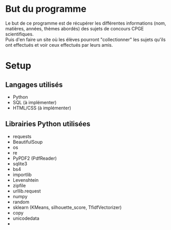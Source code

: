 # But du programme

Le but de ce programme est de récupérer les différentes informations (nom, matières, années, thèmes abordés) des sujets de concours CPGE scientifiques.  
Puis d'en faire un site où les élèves pourront "collectionner" les sujets qu'ils ont effectués et voir ceux effectués par leurs amis.

# Setup

## Langages utilisés

- Python  
- SQL (à implémenter)  
- HTML/CSS (à implémenter)  

## Librairies Python utilisées

- requests  
- BeautifulSoup  
- os  
- re  
- PyPDF2 (PdfReader)  
- sqlite3  
- bs4  
- importlib  
- Levenshtein  
- zipfile  
- urllib.request  
- numpy  
- random  
- sklearn (KMeans, silhouette_score, TfidfVectorizer)  
- copy  
- unicodedata  
- 